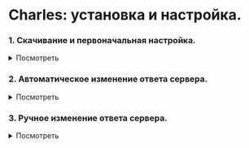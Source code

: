 # Charles: установка и настройка.

### 1. Скачивание и первоначальная настройка.

<details>
  <summary>Посмотреть</summary>
  
#### 1. Чтобы скачать Charles, перейди по ссылке https://www.charlesproxy.com/download/

#### 2. На открывшейся странице нажми на название своей операционной системы. Начнётся загрузка программы:
<details>
  <summary>Скриншот</summary>
  
![Screenshot](Чарльз2.jpg)
</details>

#### 3. После установки и первого запуска Charles нужно установить сертификат безопасности. Для этого открой в программе меню «Help» → «SSL Proxying» → «Install Charles Root Certificates»:
<details>
  <summary>Скриншот</summary>
  
![Screenshot](Чарльз3.jpg)
</details>

#### 4. Установи сертификат:

   - Windows: В появившемся окне нажми «Установить сертификат». В следующем — «Текущий пользователь». Затем на этапе выбора хранилища сертификатов выбери второй пункт «Поместить все сертификаты в следующее хранилище» и нажми «Обзор...». Выбери папку «Доверенные корневые центры сертификации» и жми в остальных пунктах кнопку «Далее».
После установки сертификата Windows покажет предупреждение системы безопасности. Нажми «Yes» или «Да» в  окне. Так ты добавишь сертификат в хранилище доверенных корневых сертификатов:
<details>
  <summary>Скриншот</summary>
  
![Screenshot](Чарльз4.jpg)
</details>

- MacOS: Установи сертификат. Затем в пункте меню «Связка ключей» найди добавленный сертификат и в разделе «Доверие» разреши ему выполнять все действия. По умолчанию выставлены стандартные настройки; нужно заменить на «Всегда доверять».

#### 5. Перезапусти Charles. Затем перейди в меню «Proxy» → «SSL Proxying Settings»:
<details>
  <summary>Скриншот</summary>
  
![Screenshot](Чарльз5.jpg)
</details>

#### 6. В открывшемся окне во вкладке «SSL Proxying» нажми кнопку «Add» под блоком «Include» и добавь символ * в каждую строку («Host» и «Port»), затем нажми OK. Также поставь чек-бокс «Enable SSL Proxying» и нажми OK:
<details>
  <summary>Скриншот</summary>
  
![Screenshot](Чарльз6.jpg)
</details>

#### 7. Убедись, что в меню «Proxy» стоит галочка напротив «Windows Proxy» или «macOS Proxy» (в зависимости от операционной системы). Если не стоит, то кликни на эту строку:
<details>
  <summary>Скриншот</summary>
  
![Screenshot](Чарльз7.jpg)
</details>
  </details>


### 2. Автоматическое изменение ответа сервера.

<details>
  <summary>Посмотреть</summary>
  
  #### 1. Чтобы изменять ответ сервера в автоматическом режиме, в Charles открой меню «Tools» → «Rewrite»:
  <details>
  <summary>Скриншот</summary>
  
![Screenshot](Авто1.jpg)
</details>
  
  #### 2. Поставь чек-бокс «Enable Rewrite» и нажми на кнопку «Add»:
  <details>
  <summary>Скриншот</summary>
  
![Screenshot](Авто2.jpg)
</details>
  
  #### 3. В открывшемся окне заполни поле «Name» и нажми «Add» в блоке «Location». Заполни появившиеся поля согласно заданию из Тренажёра и нажми OK:
  <details>
  <summary>Скриншот</summary>
  
![Screenshot](Авто3.jpg)
</details>
  
  Должен появиться результат как на скриншоте:
  <details>
  <summary>Скриншот</summary>
  
![Screenshot](Авто3.1.jpg)
</details>
  
  #### 4. Нажми «Add» в блоке «Type/Action». Заполни появившиеся поля согласно заданию из Тренажёра и нажми OK:
  <details>
  <summary>Скриншот</summary>
  
![Screenshot](Авто4.jpg)
</details>
  
  #### 5. Убедись, что настройки автоматической подмены совпадают с тем, что изображено на скриншоте и нажми ОК:
  <details>
  <summary>Скриншот</summary>
  
![Screenshot](Авто5.jpg)
</details>
  
  #### 6. Убедись, что в меню «Tools» стоит галочка напротив «Rewrite». Если не стоит, то кликни на эту строку:
  <details>
  <summary>Скриншот</summary>
  
![Screenshot](Авто6.jpg)
</details>
  </details>


### 3. Ручное изменение ответа сервера.
<details>
  <summary>Посмотреть</summary>
  
  #### 1. Чтобы изменять ответ сервера вручную, в Charles настрой фильтр по целевому сайту. Затем открой нужную страницу в браузере. Например, для страницы https://zen.yandex.ru/media/praktikum/skolko-nujno-programmistov-chtoby-vy-chitali-dzen-5d4d3dd0bf50d500c41c590f укажи в фильтре zen.yandex.ru:
  <details>
  <summary>Скриншот</summary>
  
![Screenshot](Руч1.jpg)
</details>
  
  #### 2. В Charles в структуре запросов слева раскрой структуру сайта, затем раскрой каталог media-api и кликни правой кнопкой мыши на целевого URL. В появившемся меню отметь галочкой «Breakpoints»:
  <details>
  <summary>Скриншот</summary>
  
![Screenshot](Руч2.jpg)
</details>
  
  #### 3. В Charles открой меню «Proxy» → «Breakpoint Settings»:
  <details>
  <summary>Скриншот</summary>
  
![Screenshot](Руч3.jpg)
</details>
  
  #### 4. Убедись, что в открывшемся окне установлен чек-бокс «Enable Breakpoints» и чек-бокс для целевого URL:
  <details>
  <summary>Скриншот</summary>
  
![Screenshot](Руч4.jpg)
</details>
  
  #### 5. Сделай двойной клик по строке с URL. Убери чек-бокс «Request» и оставь чек-бокс «Response»: чтобы не «ловить» запросы, а только ответы сервера. Нажми OK:
  <details>
  <summary>Скриншот</summary>
  
![Screenshot](Руч5.jpg)
</details>
  
  #### 6. В результате предыдущих действий окно с настройками должно выглядеть как на скриншоте. Нажми OK:
  <details>
  <summary>Скриншот</summary>
  
![Screenshot](Руч66.jpg)
</details>
  
  #### 7. Теперь нужно подменить ответ сервера. В браузере обнови страницу, от которой «ловишь» ответ и вернись в Charles: открылось окно редактирования запроса. В верхней части окна кликни по надписи «Edit Response». Затем в нижней части окна открой вкладку «JSON Text», отредактируй нужный параметр и нажми кнопку «Execute». После обновления страницы в браузере ты увидишь новое значения отредактированного параметра. Нужно успеть отредактировать ответ за 20 секунд, иначе приложение решит, что ответ от сервера не пришёл. Тогда придётся обновить страницу в браузере и повторить редактирование ответа:
  <details>
  <summary>Скриншот</summary>
  
![Screenshot](Руч7.jpg)
</details>
  </details>

